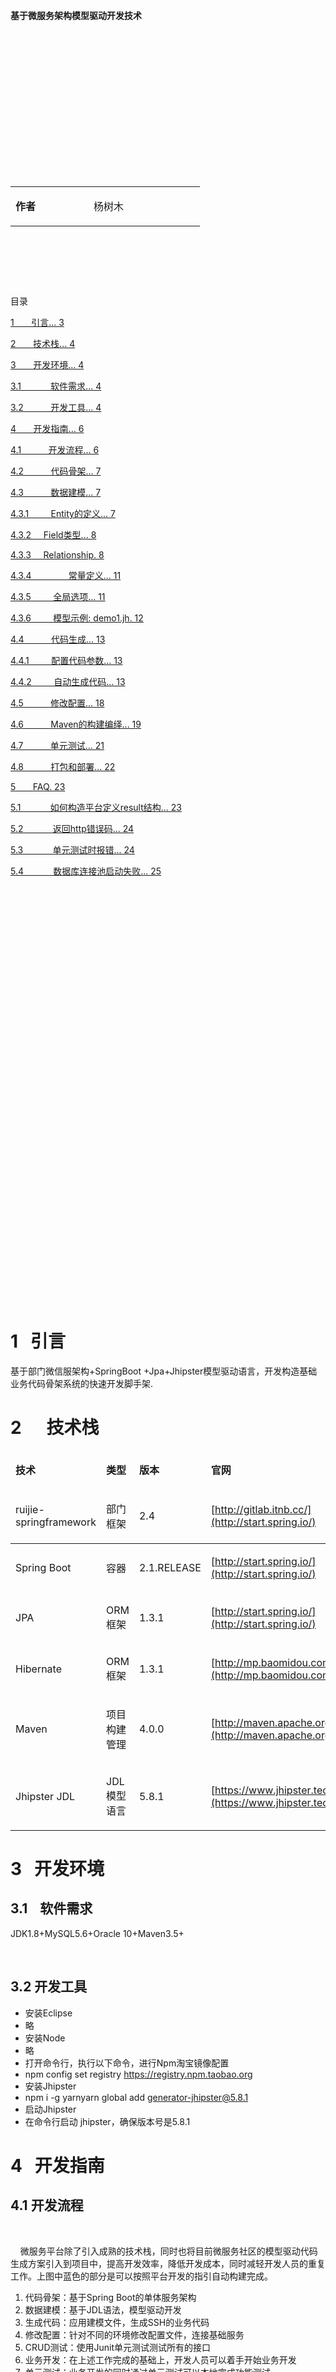 <html>

<!Doctype html><html xmlns=http://www.w3.org/1999/xhtml><head>   <meta http-equiv=Content-Type content="text/html;charset=utf-8">

</meta>
</head>

<body>

&nbsp;

**&nbsp;**

**&nbsp;**

**&nbsp;**

**&nbsp;**

**基于微服务架构模型驱动开发技术**

**&nbsp;**

**&nbsp;**

**&nbsp;**

**&nbsp;**

**&nbsp;**

**&nbsp;**

**&nbsp;**

&nbsp;

<table>
<tbody>
<tr>
<td width="109">

**作者**

</td>
<td width="162">

杨树木

</td>
</tr>
</tbody>
</table>

&nbsp;

&nbsp;

&nbsp;

目录

[1&nbsp;&nbsp;&nbsp;&nbsp;&nbsp;&nbsp; 引言... 3](https://wordhtml.com/#_Toc5127717)

[2&nbsp;&nbsp;&nbsp;&nbsp;&nbsp;&nbsp; 技术栈... 4](https://wordhtml.com/#_Toc5127718)

[3&nbsp;&nbsp;&nbsp;&nbsp;&nbsp;&nbsp; 开发环境... 4](https://wordhtml.com/#_Toc5127719)

[3.1&nbsp;&nbsp;&nbsp;&nbsp;&nbsp;&nbsp;&nbsp;&nbsp;&nbsp;&nbsp;&nbsp; 软件需求... 4](https://wordhtml.com/#_Toc5127720)

[3.2&nbsp;&nbsp;&nbsp;&nbsp;&nbsp;&nbsp;&nbsp;&nbsp;&nbsp;&nbsp; 开发工具... 4](https://wordhtml.com/#_Toc5127721)

[4&nbsp;&nbsp;&nbsp;&nbsp;&nbsp;&nbsp; 开发指南... 6](https://wordhtml.com/#_Toc5127722)

[4.1&nbsp;&nbsp;&nbsp;&nbsp;&nbsp;&nbsp;&nbsp;&nbsp;&nbsp;&nbsp; 开发流程... 6](https://wordhtml.com/#_Toc5127723)

[4.2&nbsp;&nbsp;&nbsp;&nbsp;&nbsp;&nbsp;&nbsp;&nbsp;&nbsp;&nbsp; 代码骨架... 7](https://wordhtml.com/#_Toc5127724)

[4.3&nbsp;&nbsp;&nbsp;&nbsp;&nbsp;&nbsp;&nbsp;&nbsp;&nbsp;&nbsp; 数据建模... 7](https://wordhtml.com/#_Toc5127725)

[4.3.1&nbsp;&nbsp;&nbsp;&nbsp;&nbsp;&nbsp;&nbsp;&nbsp; Entity的定义... 7](https://wordhtml.com/#_Toc5127726)

[4.3.2&nbsp;&nbsp;&nbsp;&nbsp; Field类型... 8](https://wordhtml.com/#_Toc5127727)

[4.3.3&nbsp;&nbsp;&nbsp;&nbsp; Relationship. 8](https://wordhtml.com/#_Toc5127728)

[4.3.4&nbsp;&nbsp;&nbsp;&nbsp;&nbsp;&nbsp;&nbsp;&nbsp;&nbsp;&nbsp;&nbsp;&nbsp;&nbsp;&nbsp; 常量定义... 11](https://wordhtml.com/#_Toc5127729)

[4.3.5&nbsp;&nbsp;&nbsp;&nbsp;&nbsp;&nbsp;&nbsp;&nbsp; 全局选项... 11](https://wordhtml.com/#_Toc5127730)

[4.3.6&nbsp;&nbsp;&nbsp;&nbsp;&nbsp;&nbsp;&nbsp;&nbsp; 模型示例: demo1.jh. 12](https://wordhtml.com/#_Toc5127731)

[4.4&nbsp;&nbsp;&nbsp;&nbsp;&nbsp;&nbsp;&nbsp;&nbsp;&nbsp;&nbsp; 代码生成... 13](https://wordhtml.com/#_Toc5127732)

[4.4.1&nbsp;&nbsp;&nbsp;&nbsp;&nbsp;&nbsp;&nbsp;&nbsp; 配置代码参数... 13](https://wordhtml.com/#_Toc5127733)

[4.4.2&nbsp;&nbsp;&nbsp;&nbsp;&nbsp;&nbsp;&nbsp;&nbsp; 自动生成代码... 13](https://wordhtml.com/#_Toc5127734)

[4.5&nbsp;&nbsp;&nbsp;&nbsp;&nbsp;&nbsp;&nbsp;&nbsp;&nbsp;&nbsp; 修改配置... 18](https://wordhtml.com/#_Toc5127735)

[4.6&nbsp;&nbsp;&nbsp;&nbsp;&nbsp;&nbsp;&nbsp;&nbsp;&nbsp;&nbsp; Maven的构建编绎... 19](https://wordhtml.com/#_Toc5127736)

[4.7&nbsp;&nbsp;&nbsp;&nbsp;&nbsp;&nbsp;&nbsp;&nbsp;&nbsp;&nbsp; 单元测试... 21](https://wordhtml.com/#_Toc5127737)

[4.8&nbsp;&nbsp;&nbsp;&nbsp;&nbsp;&nbsp;&nbsp;&nbsp;&nbsp;&nbsp; 打包和部署... 22](https://wordhtml.com/#_Toc5127738)

[5&nbsp;&nbsp;&nbsp;&nbsp;&nbsp;&nbsp; FAQ. 23](https://wordhtml.com/#_Toc5127739)

[5.1&nbsp;&nbsp;&nbsp;&nbsp;&nbsp;&nbsp;&nbsp;&nbsp;&nbsp;&nbsp;&nbsp; 如何构造平台定义result结构... 23](https://wordhtml.com/#_Toc5127740)

[5.2&nbsp;&nbsp;&nbsp;&nbsp;&nbsp;&nbsp;&nbsp;&nbsp;&nbsp;&nbsp;&nbsp; 返回http错误码... 24](https://wordhtml.com/#_Toc5127741)

[5.3&nbsp;&nbsp;&nbsp;&nbsp;&nbsp;&nbsp;&nbsp;&nbsp;&nbsp;&nbsp;&nbsp; 单元测试时报错... 24](https://wordhtml.com/#_Toc5127742)

[5.4&nbsp;&nbsp;&nbsp;&nbsp;&nbsp;&nbsp;&nbsp;&nbsp;&nbsp;&nbsp;&nbsp; 数据库连接池启动失败... 25](https://wordhtml.com/#_Toc5127743)

**&nbsp;**

**&nbsp;**

**&nbsp;**

**&nbsp;**

**&nbsp;**

&nbsp;

&nbsp;

&nbsp;

&nbsp;

&nbsp;

&nbsp;

&nbsp;

&nbsp;

&nbsp;

&nbsp;

&nbsp;

&nbsp;

&nbsp;

&nbsp;

&nbsp;

&nbsp;

&nbsp;

# <a name="_Toc5127717"></a>1&nbsp;&nbsp; 引言

基于部门微信服架构+SpringBoot +Jpa+Jhipster模型驱动语言，开发构造基础业务代码骨架系统的快速开发脚手架.

# <a name="_Toc5127718"></a>2&nbsp;&nbsp;&nbsp;&nbsp;&nbsp; 技术栈

<table width="671">
<thead>
<tr>
<td width="151">

**技术**

</td>
<td>

**类型**

</td>
<td>

**版本**

</td>
<td>

**官网**

</td>
</tr>
<tr>
<td width="151">

ruijie-springframework

</td>
<td>

部门框架

</td>
<td>

2.4

</td>
<td>

[http://gitlab.itnb.cc/](http://start.spring.io/)

</td>
</tr>
</thead>
<tbody>
<tr>
<td width="151">

Spring Boot

</td>
<td>

容器

</td>
<td>

2.1.RELEASE

</td>
<td>

[http://start.spring.io/](http://start.spring.io/)

</td>
</tr>
<tr>
<td width="151">

JPA

</td>
<td>

ORM框架

</td>
<td>

1.3.1

</td>
<td>

[http://start.spring.io/](http://start.spring.io/)

</td>
</tr>
<tr>
<td width="151">

Hibernate

</td>
<td>

ORM框架

</td>
<td>

1.3.1

</td>
<td>

[http://mp.baomidou.com/](http://mp.baomidou.com/)

</td>
</tr>
<tr>
<td width="151">

Maven

</td>
<td>

项目构建管理

</td>
<td>

4.0.0

</td>
<td>

[http://maven.apache.org](http://maven.apache.org/)

</td>
</tr>
<tr>
<td width="151">

Jhipster JDL

</td>
<td>

JDL模型语言

</td>
<td>

5.8.1

</td>
<td>

[https://www.jhipster.tech/](https://www.jhipster.tech/)

</td>
</tr>
</tbody>
</table>

# <a name="_Toc5127719"></a>3&nbsp;&nbsp; 开发环境

## <a name="_Toc5127720"></a>3.1&nbsp;&nbsp;&nbsp; 软件需求

JDK1.8+MySQL5.6+Oracle 10+Maven3.5+

&nbsp;

## <a name="_Toc5127721"></a><a name="_Toc480875847"></a><a name="_Toc467684223"></a>3.2 开发工具

*   安装Eclipse
*   略
*   安装Node
*   略
*   打开命令行，执行以下命令，进行Npm淘宝镜像配置
*   npm config set registry https://registry.npm.taobao.org
*   安装Jhipster
*   npm i -g yarnyarn global add generator-jhipster@5.8.1
*   启动Jhipster
*   在命令行启动 jhipster，确保版本号是5.8.1

# <a name="_Toc5127722"></a>4&nbsp;&nbsp; 开发指南

## <a name="_Toc5127723"></a>4.1 开发流程

&nbsp;

&nbsp;&nbsp;&nbsp; 微服务平台除了引入成熟的技术栈，同时也将目前微服务社区的模型驱动代码生成方案引入到项目中，提高开发效率，降低开发成本，同时减轻开发人员的重复工作。上图中蓝色的部分是可以按照平台开发的指引自动构建完成。

1.  代码骨架：基于Spring Boot的单体服务架构
2.  数据建模：基于JDL语法，模型驱动开发
3.  生成代码：应用建模文件，生成SSH的业务代码
4.  修改配置：针对不同的环境修改配置文件，连接基础服务
5.  CRUD测试：使用Junit单元测试测试所有的接口
6.  业务开发：在上述工作完成的基础上，开发人员可以着手开始业务开发
7.  单元测试：业务开发的同时通过单元测试可以本地完成功能测试
8.  打包部署：平台提供基于maven Jar打包部署方案
9.  对于1-6的步骤，可以通过模型驱动指引快速的得到一个包含所有领域对象CRUD功能、包括单元测试在内的代码。

## <a name="_Toc5127724"></a>4.2 代码骨架

微服务骨架的生成依赖于generator-jhipster，下载骨架地址

部门gitlab: 地址：[http://gitlab.itnb.cc/](http://gitlab.itnb.cc/)

实际项目直接修改将骨架的项目名和包名为实际的项目,可以批量替换骨架的appdemo名称为实际项目名称即可.

## <a name="_Toc5127725"></a>4.3 数据建模

业务建模是骨架开发基础，以下描述一个数据模型建型具体过程相关开发过程.

### <a name="_Toc5127726"></a>4.3.1&nbsp; Entity的定义

entity &lt;entity name&gt; {

&lt;field name&gt; &lt;type&gt; [&lt;validation&gt;*]

}

&nbsp;&nbsp;&nbsp; &lt;entity name&gt;&nbsp; 是指 Entity 的名称

&nbsp;&nbsp;&nbsp; &lt;field name&gt;&nbsp; 是指字段的名称

&nbsp;&nbsp;&nbsp; &lt;type&gt; 是指JHipster支持的字段类型

&nbsp;&nbsp;&nbsp; &lt;validation&gt; 字段的校验规范，可选输入。

*   一个简单的示例

entity D {

lastname String required,

firstname String required,

address String required maxlength(100),

age Integer required min(18)

}

### <a name="_Toc5127727"></a>4.3.2&nbsp;&nbsp;&nbsp;&nbsp; Field类型

Field类型、Java类型、数据库类型的对应关系

<table>
<tbody>
<tr>
<td width="105">

Jhipster类型

</td>
<td width="105">

Java类型

</td>
<td width="102">

CockRoach

数据库类型

</td>
<td width="213">

支持的校验规则

</td>
</tr>
<tr>
<td width="105">

Integer

</td>
<td width="105">

Integer

</td>
<td width="102">

INT

</td>
<td width="213">

required, min, max

</td>
</tr>
<tr>
<td width="105">

Long

</td>
<td width="105">

Long

</td>
<td width="102">

BIGINT

</td>
<td width="213">

required, min, max

</td>
</tr>
<tr>
<td width="105">

BigDecimal

</td>
<td width="105">

BigDecimal

</td>
<td width="102">

DECIMAL(10,2)

</td>
<td width="213">

required, min, max

</td>
</tr>
<tr>
<td width="105">

Float

</td>
<td width="105">

Float

</td>
<td width="102">

REAL

</td>
<td width="213">

required, min, max

</td>
</tr>
<tr>
<td width="105">

Double

</td>
<td width="105">

Double

</td>
<td width="102">

DOUBLE PRECISION

</td>
<td width="213">

required, min, max

</td>
</tr>
<tr>
<td width="105">

Boolean

</td>
<td width="105">

Boolean

</td>
<td width="102">

BOOL

</td>
<td width="213">

required

</td>
</tr>
<tr>
<td width="105">

String

</td>
<td width="105">

String

</td>
<td width="102">

STRING

</td>
<td width="213">

required, minlength, maxlength, pattern

</td>
</tr>
<tr>
<td width="105">

LocalDate

</td>
<td width="105">

LocalDate

</td>
<td width="102">

DATE

</td>
<td width="213">

required

</td>
</tr>
<tr>
<td width="105">

ZonedDateTime

</td>
<td width="105">

ZonedDateTime

</td>
<td width="102">

TIMESTAMP

</td>
<td width="213">

required

</td>
</tr>
<tr>
<td width="105">

Instant

</td>
<td width="105">

Instant

</td>
<td width="102">

TIMESTAMP

</td>
<td width="213">

required

</td>
</tr>
<tr>
<td width="105">

TextBlob

</td>
<td width="105">

String

</td>
<td width="102">

STRING

</td>
<td width="213">

required

</td>
</tr>
</tbody>
</table>

### <a name="_Toc5127728"></a>4.3.3&nbsp;&nbsp;&nbsp;&nbsp; Relationship

*   Relationship的定义格式

relationship (OneToMany | ManyToOne | OneToOne | ManyToMany) {

&lt;from entity&gt;[{&lt;relationship name&gt;[(&lt;display field&gt;)]}] to &lt;to entity&gt;[{&lt;relationship name&gt;[(&lt;display field&gt;)]}]

}

*   可以定义的类型包括 (OneToMany | ManyToOne| OneToOne | ManyToMany)，这些类型和Hibernate中的定义一致。
*   One-to-One (双向关联)

entity Driver

entity Car

relationship OneToOne {

Car{driver} to Driver{car}

}

*   One-to-One (单向关联)

entity Citizen

entity Passport

relationship OneToOne {

Citizen{passport} to Passport

}

*   One-to-Many (双向关联)

entity Owner

entity Car

relationship OneToMany {

Owner{car} to Car{owner}

}

*   One-to-Many (单向关联)

entity Owner

entity Car

relationship ManyToOne {

Car{owner} to Owner

}

*   Many-To-One

entity Owner

entity Car

relationship ManyToOne {

Car{owner} to Owner

}

*   Many-To-Many

entity Driver

entity Car

relationship ManyToMany {

Car{driver} to Driver{car}

}

*   不建议使用ManyToMany，建议使用两个ManyToOne的关联来表达，以保持良好的扩展性
*   &lt;from entity&gt; 是关联的源Entity
*   &lt;to entity&gt; 是关联的目标Entity
*   &lt;relationship name&gt; 是指当前Entity对目标Entity关联关系挂有时命名，
*   &lt;display field&gt; 通常用于定义Entity除了代理主键外的关键标识字段，默认值为ID。这个设置会为DTO增加一个用于友好显示的字段
*   required 表示该关联关系是否必须
*   以下是一个简单的示例，Relationship的关系会应用于生成Liquibase的外键约束，生成符合Hibernate规范的Domain对象关联关系。

entity Book

entity Author {

name String required

}

relationship OneToMany {

Author{book} to Book{writer(name) required}

}

### <a name="_Toc5127729"></a>4.3.4&nbsp;&nbsp;&nbsp;&nbsp; 常量定义

DEFAULT_MIN_LENGTH = 1

DEFAULT_MAX_LENGTH = 42

DEFAULT_MIN_BYTES = 20

DEFAULT_MAX_BYTES = 40

DEFAULT_MIN = 0

DEFAULT_MAX = 41

&nbsp;

entity A {

name String minlength(DEFAULT_MIN_LENGTH) maxlength(DEFAULT_MAX_LENGTH)

content TextBlob minbytes(DEFAULT_MIN_BYTES) maxbytes(DEFAULT_MAX_BYTES)

count Integer min(DEFAULT_MIN) max(DEFAULT_MAX)

}

### <a name="_Toc5127730"></a>4.3.5&nbsp; 全局选项

当前规范约定全局选项统一使用此配置，禁止修改

paginate * with pagination

service * with serviceImpl

dto * with mapstruct

### <a name="_Toc5127731"></a>4.3.6&nbsp; 模型示例: demo1.jh

entity Customer {

firstName String required minlength(1) maxlength(20),

&nbsp;&nbsp; lastName String required minlength(1) maxlength(20),

&nbsp;&nbsp; age Integer required min(0) max(200),

&nbsp;&nbsp; active Boolean required,

&nbsp;&nbsp; emailAddress String required minlength(1) maxlength(100),

&nbsp;&nbsp; dateOfBirth Instant,

&nbsp;&nbsp; country String required minlength(1) maxlength(20),

&nbsp;&nbsp; city String required minlength(1) maxlength(20),

&nbsp;&nbsp; street String required minlength(1) maxlength(200),

}

&nbsp;

entity Product {

&nbsp;&nbsp; code String required minlength(1) maxlength(50),

&nbsp;&nbsp; shortName String required minlength(1) maxlength(50),

&nbsp;&nbsp; longName String required minlength(1) maxlength(200),

&nbsp;&nbsp; description String required minlength(1) maxlength(200)

}

entity CustomerProduct {

&nbsp;&nbsp; amount Integer

}

relationship ManyToOne {

&nbsp;&nbsp; Customer{manager(emailAddress)} to Customer

}

relationship ManyToOne {

&nbsp;&nbsp; CustomerProduct{customer(emailAddress)} to Customer,

&nbsp;&nbsp; CustomerProduct{product(code)} to Product

}

paginate * with pagination

service * with serviceImpl

dto * with mapstruct

## <a name="_Toc5127732"></a>4.4 代码生成

在项目根文件夹（即pom.xml所在的文件夹）,执行如下操作.

### <a name="_Toc5127733"></a>4.4.1&nbsp; 配置代码参数

如果第一次生成，可以修改**.yo-rc.json**代码生成项目包名和项目名。

### <a name="_Toc5127734"></a>4.4.2&nbsp; 自动生成代码

使用命令行 jhipster import-jdl xxx.jh生成代码

一个Entity对应的代码文件包括：

*   src\main\java\cn\com\ruijie\it\demo1\domain\CustomerProduct.java
*   src\main\java\cn\com\ruijie\it\demo1\repository\CustomerProductRepository.java
*   src\main\java\cn\com\ruijie\it\demo1\web\rest\CustomerProductResource.java
*   src\main\java\cn\com\ruijie\it\demo1\service\CustomerProductService.java
*   src\main\java\cn\com\ruijie\it\demo1\service\impl\CustomerProductServiceImpl.java
*   src\main\java\cn\com\ruijie\it\demo1\service\dto\CustomerProductDTO.java
*   src\main\java\cn\com\ruijie\it\demo1\service\mapper\CustomerProductMapper.java
*   src\test\java\cn\com\ruijie\it\demo1\web\rest\CustomerProductResourceIntTest.java

## <a name="_Toc5127735"></a>4.5 修改配置

修改的配置包括 application.properties 和 application-uat.properties，application-pro.properties配置数据库的地址。

log4j2.xml配置日志，默认北京的日志框架配置kafka的话，会同时写入日志到统一服务器。

application.properties配置：

## <a name="_Toc5127736"></a>4.6 Maven的构建编绎

下载的代码骨架，只有包含骨架的源码，因此在执行单元测试或启动项目之前，一定要先进行Maven构建编绎，生成依赖包。

从左侧项目视图，在项目上，使用鼠标右键，选择Run As-&gt;Maven build

第一次会显示，如下界面：

填写说明如下：

Name：Package

Base directory：${selected_resource_loc}

Goals：clean install -DskipTests -Dcheckstyle.skip

点击Apply，然后点击Run，执行打包，打包成功后，可以在项目子目录target找到打包文件

## <a name="_Toc5127737"></a>4.7 单元测试

项目编绎成功后，可以左侧项目视图，右键菜单，执行单元测试： ，在项目上，使用鼠标右键，选择Run As-&gt;JUnit test

## <a name="_Toc5127738"></a>4.8 打包和部署

通过maven管理打包发布。

*   使用命令 mvn clean package 或者使用IDE的菜单，如果要跳过单元测试则加上参数 &ndash;DskipTests
*   和Maven的构建编绎是一样的。都是生成jar包。
*   使用 java -jar appdemo-sevice-1.0-SNAPSHOT.jar 运行部署包
*   如果端口冲突则可以加上参数 --server.port=xxxxx
*   使用浏览器访问
*   [http://localhost:8990/api/my-addresses?page=0&amp;size=20&amp;sort=id,asc](http://localhost:8990/api/my-addresses?page=0&amp;size=20&amp;sort=id,asc)
*   对外rest接口，返回200就是成功。

&nbsp;

# <a name="_Toc5127739"></a>5&nbsp;&nbsp; FAQ

## <a name="_Toc5127740"></a>5.1&nbsp; 如何构造平台定义result结构

**【问题现象】返回如下平台结构**

{ &nbsp;&nbsp;&nbsp;"status":"200", &nbsp;&nbsp;&nbsp;"err":"", &nbsp;&nbsp;&nbsp;data:null }

**【解决方案】**

开发人员只需要在直接在rest返回输出时，定义返回result即可

## <a name="_Toc5127741"></a>5.2&nbsp; 返回http错误码

**【问题现象】**

**返回http状态码**

**【解决方案】**

骨架已集成，http返回错误码，只需要AppCode定义如下：

**public** **static** **final** AppDemoAppCode **_INPUT_NULL_** = **new** AppDemoAppCode(HttpStatus.**_BAD_REQUEST_**, "请求参数为空", "input is null",

&nbsp;&nbsp;&nbsp;&nbsp;&nbsp;&nbsp;&nbsp;&nbsp;&nbsp;&nbsp; "001");

&nbsp;

Rest层直接使用：

if (myAddressDTO.getId() == null) {

&nbsp;&nbsp;&nbsp;&nbsp;&nbsp;&nbsp;&nbsp;&nbsp;&nbsp;&nbsp; throw AppDemoAppCode.INPUT_NULL.toMsfException();

}

## <a name="_Toc5127742"></a>5.3&nbsp; 单元测试时报错

**【问题现象】**

java.lang.IllegalStateException: Failed to load ApplicationContext

&nbsp;&nbsp;&nbsp; at org.springframework.test.context.cache.DefaultCacheAwareContextLoaderDelegate.loadContext(DefaultCacheAwareContextLoaderDelegate.java:125)

&nbsp;&nbsp;&nbsp; at org.springframework.test.context.support.DefaultTestContext.getApplicationContext(DefaultTestContext.java:108)

&nbsp;&nbsp;&nbsp; at org.springframework.test.context.web.ServletTestExecutionListener.setUpRequestContextIfNecessary(ServletTestExecutionListener.java:190) R)]

&nbsp;

**【解决方案】**

**先maven构造build编绎项目，再执行单元测试。**

## <a name="_Toc5127743"></a>5.4&nbsp; 数据库连接池启动失败

**【问题现象】**

**数据库连接池,依赖北京单点登陆组件,未配置环境变量,则会启动失败**

**【解决方案】**

配置环境变量，env后，再运行，如果还是不生效，有些环境需要重启电脑。

&nbsp;

</body>
</html>
